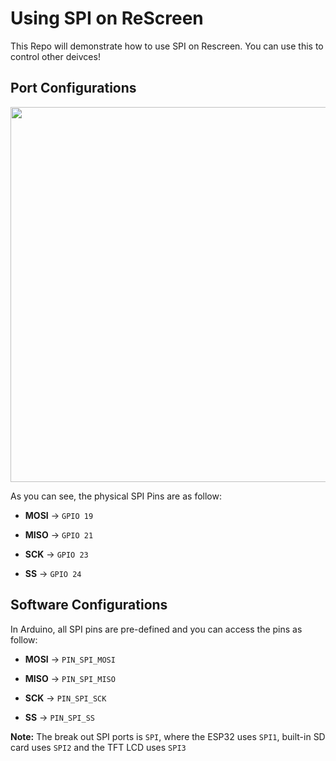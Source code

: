 # Using SPI on ReScreen

This Repo will demonstrate how to use SPI on Rescreen. You can use this to control other deivces!

## Port Configurations

<div align=center><img width = 600 src="https://files.seeedstudio.com/wiki/Wio-Terminal/img/Xnip2020-03-03_12-28-09.jpg"/></div>

As you can see, the physical SPI Pins are as follow:

- **MOSI** -> `GPIO 19`

- **MISO** -> `GPIO 21`

- **SCK** -> `GPIO 23`

- **SS** -> `GPIO 24`

## Software Configurations

In Arduino, all SPI pins are pre-defined and you can access the pins as follow:

- **MOSI** -> `PIN_SPI_MOSI`

- **MISO** -> `PIN_SPI_MISO`

- **SCK** -> `PIN_SPI_SCK`

- **SS** -> `PIN_SPI_SS`

**Note:** The break out SPI ports is `SPI`, where the ESP32 uses `SPI1`, built-in SD card uses `SPI2` and the TFT LCD uses `SPI3`
